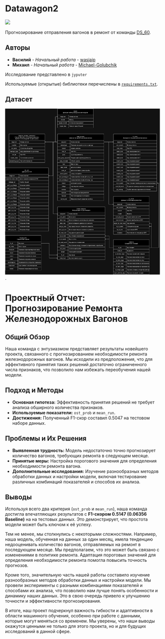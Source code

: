 # Datawagon2

![](https://img.shields.io/badge/python-3.11-blue)

Прогнозирование отправления вагонов в ремонт от команды [DS_60](https://reg.datawagon.ru/ds).

## Авторы

* **Василий** - *Начальный работа* - [wasjaip](https://github.com/wasjaip)
* **Михаил** - *Начальный работа* - [Michael-Golubchik](https://github.com/Michael-Golubchik)


Исследование представлено в `jyputer` 

Используемые (открытые) библиотеки перечислены в [`requirements.txt`](requirements.txt).

## Датасет

![Dataset_datawagon2.drawio.png](Dataset_datawagon2.drawio.png).

# Проектный Отчет: Прогнозирование Ремонта Железнодорожных Вагонов

## Общий Обзор
Наша команда с энтузиазмом представляет результаты новейшего проекта, связанного с прогнозированием необходимости ремонта железнодорожных вагонов. Мы исходили из предположения, что для эффективного принятия таких решений достаточно ограниченного числа признаков, что позволило нам избежать переобучения нашей модели.

## Подход и Методы
- **Основная гипотеза:** Эффективность принятия решений не требует анализа обширного количества признаков.
- **Используемые показатели:** `ost_prob` и `mean_run`.
- **Достижения:** Полученный F1-скор составил 0.5047 на тестовом наборе данных.

## Проблемы и Их Решения
- **Выявленная трудность:** Модель недостаточно точно прогнозирует количество вагонов, требующих ремонта в следующем месяце.
- **Принятые меры:** Настройка порогового значения для определения необходимости ремонта вагона.
- **Дополнительные исследования:** Изучение разнообразных методов обработки данных и настройки модели, включая тестирование различных комбинаций показателей и способов их анализа.

## Выводы
Используя всего два критерия (`ost_prob` и `mean_run`), наша команда достигла впечатляющих результатов с **F1-скором 0.5147 (0.06356 Baseline)** на  на тестовых данных. Это демонстрирует, что простота модели может быть ключом к её успеху.

Тем не менее, мы столкнулись с некоторыми сложностями. Например, наша модель, обученная на данных за один месяц, имела тенденцию недооценивать количество вагонов, отправляемых на ремонт в последующем месяце. Мы предполагаем, что это может быть связано с изменениями в политике ремонта. Адаптация пороговых значений для определения необходимости ремонта помогла повысить точность прогнозов.

Кроме того, значительную часть нашей работы составило изучение разнообразных методов обработки данных и настройки модели. Мы провели эксперименты с разными комбинациями показателей и способами их анализа, что позволило нам лучше понять особенности и динамику наших данных. Это в свою очередь привело к улучшению точности и эффективности прогнозирования.

В итоге, наш проект подчеркнул важность гибкости и адаптивности в области машинного обучения, особенно при работе с данными, которые могут меняться со временем. Мы уверены, что наши выводы окажутся ценными не только для этого проекта, но и для будущих исследований в данной сфере.

